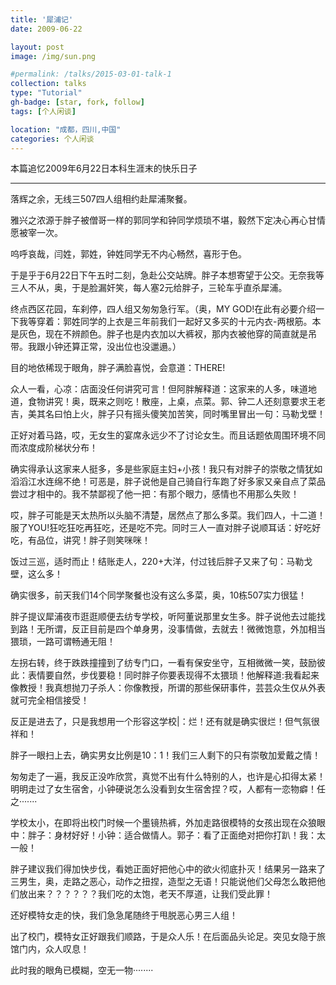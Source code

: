 ```yaml
---
title: '犀浦记'
date: 2009-06-22

layout: post
image: /img/sun.png

#permalink: /talks/2015-03-01-talk-1
collection: talks
type: "Tutorial"
gh-badge: [star, fork, follow]
tags: [个人闲谈]

location: "成都，四川,中国"
categories: 个人闲谈
---
```


本篇追忆2009年6月22日本科生涯末的快乐日子

----------------------------------------------------------

落辉之余，无线三507四人组相约赴犀浦聚餐。

雅兴之浓源于胖子被僧哥一样的郭同学和钟同学烦琐不堪，毅然下定决心再心甘情愿被宰一次。

呜呼哀哉，闫姓，郭姓，钟姓同学无不内心畅然，喜形于色。

于是乎于6月22日下午五时二刻，急赴公交站牌。胖子本想寄望于公交。无奈我等三人不从，奥，于是脸漏奸笑，每人塞2元给胖子，三轮车乎直杀犀浦。

终点西区花园，车刹停，四人组又匆匆急行军。（奥，MY  GOD!在此有必要介绍一下我等穿着：郭姓同学的上衣是三年前我们一起好又多买的十元内衣-两根筋。本是灰色，现在不辨颜色。胖子也是内衣加以大裤衩，那内衣被他穿的简直就是吊带。我跟小钟还算正常，没出位也没邋遢。）

目的地依稀现于眼角，胖子满脸喜悦，会意道：THERE!

众人一看，心凉：店面没任何讲究可言！但阿胖解释道：这家来的人多，味道地道，食物讲究！奥，既来之则吃！散座，上桌，点菜。郭、钟二人还刻意要求王老吉，美其名曰怕上火，胖子只有摇头傻笑加苦笑，同时嘴里冒出一句：马勒戈壁！

正好对着马路，哎，无女生的宴席永远少不了讨论女生。而且话题依周围环境不同而浓度成阶梯状分布！

确实得承认这家来人挺多，多是些家庭主妇+小孩！我只有对胖子的崇敬之情犹如滔滔江水连绵不绝！可恶是，胖子说他是自己骑自行车跑了好多家又亲自点了菜品尝过才相中的。我不禁鄙视了他一把：有那个眼力，感情也不用那么失败！

哎，胖子可能是天太热所以头脑不清楚，居然点了那么多菜。我们四人，十二道！服了YOU!狂吃狂吃再狂吃，还是吃不完。同时三人一直对胖子说顺耳话：好吃好吃，有品位，讲究！胖子则笑咪咪！

饭过三巡，适时而止！结账走人，220+大洋，付过钱后胖子又来了句：马勒戈壁，这么多！

确实很多，前天我们14个同学聚餐也没有这么多菜，奥，10栋507实力很猛！

胖子提议犀浦夜市逛逛顺便去纺专学校，听阿董说那里女生多。胖子说他去过能找到路！无所谓，反正目前是四个单身男，没事情做，去就去！微微饱意，外加相当猥琐，一路可谓畅通无阻！

左拐右转，终于跌跌撞撞到了纺专门口，一看有保安坐守，互相微微一笑，鼓励彼此：表情要自然，步伐要稳！同时胖子你要表现得不太猥琐！他解释道:我看起来像教授！我真想抛刀子杀人：你像教授，所谓的那些保研事件，芸芸众生仅从外表就可完全相信接受！

反正是进去了，只是我想用一个形容这学校|：烂！还有就是确实很烂！但气氛很祥和！

胖子一眼扫上去，确实男女比例是10：1！我们三人剩下的只有崇敬加爱戴之情！

匆匆走了一遍，我反正没咋欣赏，真觉不出有什么特别的人，也许是心扣得太紧！明明走过了女生宿舍，小钟硬说怎么没看到女生宿舍捏？哎，人都有一恋物癖！任之·······

学校太小，在即将出校门时候一个墨镜热裤，外加走路很模特的女孩出现在众狼眼中：胖子：身材好好！小钟：适合做情人。郭子：看了正面绝对把你打趴！我：太一般！

胖子建议我们得加快步伐，看她正面好把他心中的欲火彻底扑灭！结果另一路来了三男生，奥，走路之恶心，动作之扭捏，造型之无语！只能说他们父母怎么敢把他们放出来？？？？？？我们吃的太饱，老天不厚道，让我们受此罪！

还好模特女走的快，我们急急尾随终于甩脱恶心男三人组！

出了校门，模特女正好跟我们顺路，于是众人乐！在后面品头论足。突见女隐于旅馆门内，众人叹息！

此时我的眼角已模糊，空无一物········
